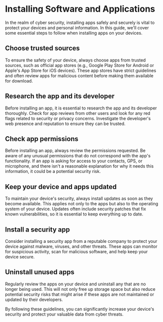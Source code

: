 # Installing Software and Applications

In the realm of cyber security, installing apps safely and securely is vital to protect your devices and personal information. In this guide, we'll cover some essential steps to follow when installing apps on your devices.

Choose trusted sources
----------------------

To ensure the safety of your device, always choose apps from trusted sources, such as official app stores (e.g., Google Play Store for Android or Apple's App Store for iOS devices). These app stores have strict guidelines and often review apps for malicious content before making them available for download.

Research the app and its developer
----------------------------------

Before installing an app, it is essential to research the app and its developer thoroughly. Check for app reviews from other users and look for any red flags related to security or privacy concerns. Investigate the developer's web presence and reputation to ensure they can be trusted.

Check app permissions
---------------------

Before installing an app, always review the permissions requested. Be aware of any unusual permissions that do not correspond with the app's functionality. If an app is asking for access to your contacts, GPS, or microphone, and there isn't a reasonable explanation for why it needs this information, it could be a potential security risk.

Keep your device and apps updated
---------------------------------

To maintain your device's security, always install updates as soon as they become available. This applies not only to the apps but also to the operating system of your device. Updates often include security patches that fix known vulnerabilities, so it is essential to keep everything up to date.

Install a security app
----------------------

Consider installing a security app from a reputable company to protect your device against malware, viruses, and other threats. These apps can monitor for suspicious activity, scan for malicious software, and help keep your device secure.

Uninstall unused apps
---------------------

Regularly review the apps on your device and uninstall any that are no longer being used. This will not only free up storage space but also reduce potential security risks that might arise if these apps are not maintained or updated by their developers.

By following these guidelines, you can significantly increase your device's security and protect your valuable data from cyber threats.